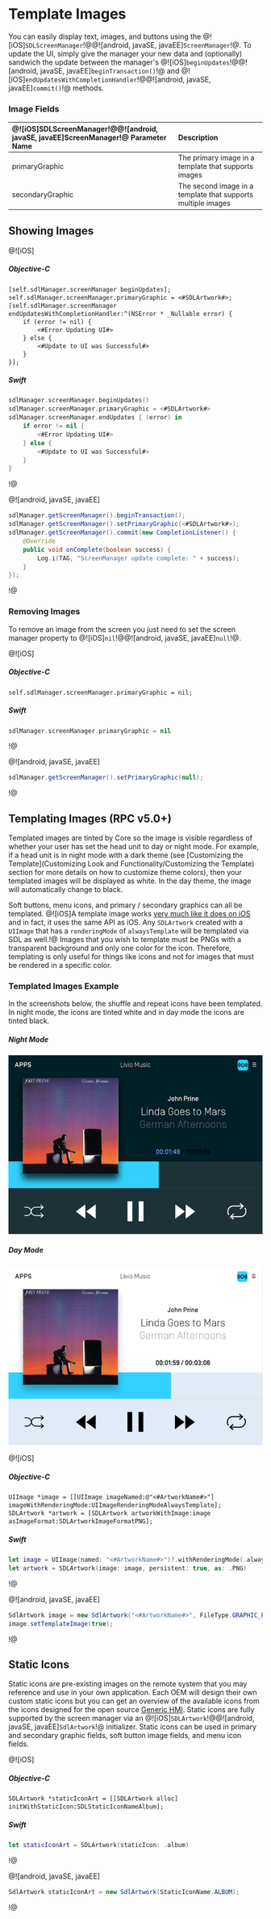 # Template Images
You can easily display text, images, and buttons using the  @![iOS]`SDLScreenManager`!@@![android, javaSE, javaEE]`ScreenManager`!@. To update the UI, simply give the manager your new data and (optionally) sandwich the update between the manager's @![iOS]`beginUpdates`!@@![android, javaSE, javaEE]`beginTransaction()`!@ and @![iOS]`endUpdatesWithCompletionHandler`!@@![android, javaSE, javaEE]`commit()`!@ methods.

### Image Fields
| @![iOS]SDLScreenManager!@@![android, javaSE, javaEE]ScreenManager!@ Parameter Name  | Description |
|:--------------------------------------------|:--------------|
| primaryGraphic | The primary image in a template that supports images |
| secondaryGraphic | The second image in a template that supports multiple images |

## Showing Images
@![iOS]
##### Objective-C
```objc
[self.sdlManager.screenManager beginUpdates];
self.sdlManager.screenManager.primaryGraphic = <#SDLArtwork#>;
[self.sdlManager.screenManager endUpdatesWithCompletionHandler:^(NSError * _Nullable error) {
    if (error != nil) {
        <#Error Updating UI#>
    } else {
        <#Update to UI was Successful#>
    }
}];
```

##### Swift
```swift
sdlManager.screenManager.beginUpdates()
sdlManager.screenManager.primaryGraphic = <#SDLArtwork#>
sdlManager.screenManager.endUpdates { (error) in
    if error != nil {
        <#Error Updating UI#>
    } else {
        <#Update to UI was Successful#>
    }
}
```
!@

@![android, javaSE, javaEE]

```java
sdlManager.getScreenManager().beginTransaction();
sdlManager.getScreenManager().setPrimaryGraphic(<#SDLArtwork#>);
sdlManager.getScreenManager().commit(new CompletionListener() {
	@Override
	public void onComplete(boolean success) {
		Log.i(TAG, "ScreenManager update complete: " + success);
	}
});
```
!@

### Removing Images
To remove an image from the screen you just need to set the screen manager property to @![iOS]`nil`!@@![android, javaSE, javaEE]`null`!@.

@![iOS]
##### Objective-C
```objc
self.sdlManager.screenManager.primaryGraphic = nil;
```

##### Swift
```swift
sdlManager.screenManager.primaryGraphic = nil
```
!@

@![android, javaSE, javaEE]
```java
sdlManager.getScreenManager().setPrimaryGraphic(null);
```
!@

## Templating Images (RPC v5.0+)
Templated images are tinted by Core so the image is visible regardless of whether your user has set the head unit to day or night mode. For example, if a head unit is in night mode with a dark theme (see [Customizing the Template](Customizing Look and Functionality/Customizing the Template) section for more details on how to customize theme colors), then your templated images will be displayed as white. In the day theme, the image will automatically change to black.

Soft buttons, menu icons, and primary / secondary graphics can all be templated. @![iOS]A template image works [very much like it does on iOS](https://developer.apple.com/documentation/uikit/uiimage/1624153-imagewithrenderingmode) and in fact, it uses the same API as iOS. Any `SDLArtwork` created with a `UIImage` that has a `renderingMode` of `alwaysTemplate` will be templated via SDL as well.!@ Images that you wish to template must be PNGs with a transparent background and only one color for the icon. Therefore, templating is only useful for things like icons and not for images that must be rendered in a specific color. 

### Templated Images Example
In the screenshots below, the shuffle and repeat icons have been templated. In night mode, the icons are tinted white and in day mode the icons are tinted black.

##### Night Mode
![Generic - Template Images Dark Mode](assets/Generic_template_media_dark.png)

##### Day Mode
![Generic - Template Images Light Mode](assets/Generic_template_media_light.png)

@![iOS]
##### Objective-C
```objc
UIImage *image = [[UIImage imageNamed:@"<#ArtworkName#>"] imageWithRenderingMode:UIImageRenderingModeAlwaysTemplate];
SDLArtwork *artwork = [SDLArtwork artworkWithImage:image asImageFormat:SDLArtworkImageFormatPNG];
```

##### Swift
```swift
let image = UIImage(named: "<#ArtworkName#>")?.withRenderingMode(.alwaysTemplate)
let artwork = SDLArtwork(image: image, persistent: true, as: .PNG)
```
!@

@![android, javaSE, javaEE]
```java
SdlArtwork image = new SdlArtwork("<#ArtworkName#>", FileType.GRAPHIC_PNG, <#R.drawable.artworkName#>, true);
image.setTemplateImage(true);
```
!@

## Static Icons
Static icons are pre-existing images on the remote system that you may reference and use in your own application. Each OEM will design their own custom static icons but you can get an overview of the available icons from the icons designed for the open source [Generic HMI](https://smartdevicelink.com/en/guides/sdl-overview-guides/user-interface/static-icons/). Static icons are fully supported by the screen manager via an @![iOS]`SDLArtwork`!@@![android, javaSE, javaEE]`SdlArtwork`!@ initializer. Static icons can be used in primary and secondary graphic fields, soft button image fields, and menu icon fields.

@![iOS]
##### Objective-C
```objc
SDLArtwork *staticIconArt = [[SDLArtwork alloc] initWithStaticIcon:SDLStaticIconNameAlbum];
```

##### Swift
```swift
let staticIconArt = SDLArtwork(staticIcon: .album)
```
!@

@![android, javaSE, javaEE]
```java
SdlArtwork staticIconArt = new SdlArtwork(StaticIconName.ALBUM);
```
!@
